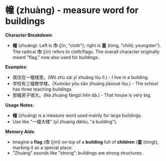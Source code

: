 # **幢 (zhuàng) - measure word for buildings**

**Character Breakdown**:  
- **幢** (zhuàng): Left is **巾** (jīn, "cloth"); right is **童** (tóng, "child; youngster"). The radical **巾** (jīn) refers to cloth/flags. The overall character originally meant "flag," now also used for buildings.

**Examples**:  
- 我住在一幢楼里。(Wǒ zhù zài yī zhuàng lóu lǐ.) - I live in a building.  
- 学校有三幢教学楼。(Xuéxiào yǒu sān zhuàng jiàoxué lóu.) - The school has three teaching buildings.  
- 那幢房子很大。(Nà zhuàng fángzi hěn dà.) - That house is very big.

**Usage Notes**:  
- **幢** (zhuàng) is a measure word used mainly for large buildings.  
- Use like "一幢大楼" (yī zhuàng dàlóu, "a building").

**Memory Aids**:  
- Imagine a **flag** (**巾** (jīn)) on top of a **building** full of **children** (**童** (tóng)), marking it as a special place.  
- "Zhuàng" sounds like "strong": buildings are strong structures.
